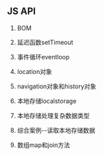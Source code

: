 ## JS API

1. BOM

1. 延迟函数setTimeout

1. 事件循环eventloop

1. location对象

1. navigation对象和history对象

1. 本地存储localstorage

1. 本地存储处理复杂数据类型

1. 综合案例--读取本地存储数据

1. 数组map和join方法


